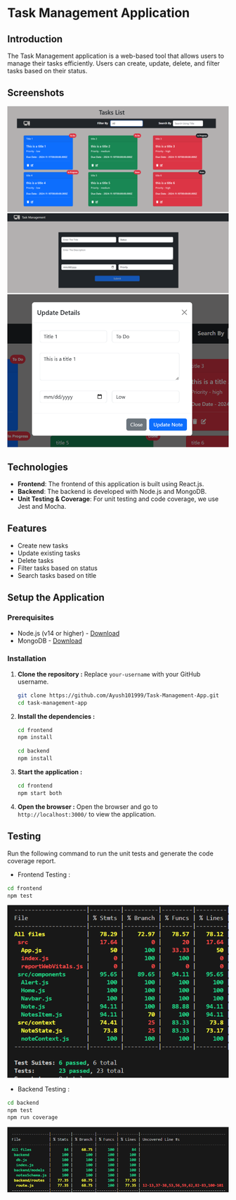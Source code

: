 # Task Management Application

## Introduction

The Task Management application is a web-based tool that allows users to manage their tasks efficiently. Users can create, update, delete, and filter tasks based on their status.

## Screenshots
![Home Image](./screenshots/tasks.png)
![Craete Task](./screenshots/Home.png)
![Update Task](./screenshots/update_task.png)

## Technologies
- **Frontend**: The frontend of this application is built using React.js.
- **Backend**: The backend is developed with Node.js and MongoDB.
- **Unit Testing & Coverage**: For unit testing and code coverage, we use Jest and Mocha.

## Features

- Create new tasks
- Update existing tasks
- Delete tasks
- Filter tasks based on status
- Search tasks based on title

## Setup the Application

### Prerequisites

- Node.js (v14 or higher) - [Download](https://nodejs.org/en/download/source-code)
- MongoDB - [Download](https://fastdl.mongodb.org/windows/mongodb-windows-x86_64-8.0.3-signed.msi)

### Installation

1. **Clone the repository :**
 Replace `your-username` with your GitHub username.
   ```sh
   git clone https://github.com/Ayush101999/Task-Management-App.git
   cd task-management-app
   ```
2. **Install the dependencies :**
   ```sh
   cd frontend
   npm install
   ```
   ```sh
   cd backend
   npm install
   ```
3. **Start the application :**
   ```sh
   cd frontend
   npm start both
   ```
4. **Open the browser :**
   Open the browser and go to `http://localhost:3000/` to view the application.

## Testing
Run the following command to run the unit tests and generate the code coverage report.

- Frontend Testing :
```sh
cd frontend
npm test
```
![Frontend Testing](./screenshots/frontend_code_coverage.png)
- Backend Testing :
```sh
cd backend
npm test
npm run coverage
```
![Backend Testing](./screenshots/backend_code_coverage.png)


